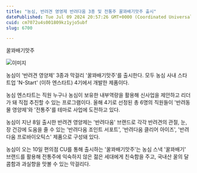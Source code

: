 ```yaml
---
title: "농심, 반려견 영영제 반려다움 3종 및 전통주 꿀꽈배기맛주 출시"
datePublished: Tue Jul 09 2024 20:57:26 GMT+0000 (Coordinated Universal Time)
cuid: cm7072u4s001809kz1yjo5ubf
slug: 6700

---
```



꿀꽈배기맛주

![이미지](https://cdn.hashnode.com/res/hashnode/image/upload/v1739260974791/f11d76f6-db1c-4f49-9b5d-134ebb22f22b.jpeg)

농심이 '반려견 영양제' 3종과 막걸리 '꿀꽈배기맛주'를 출시한다. 모두 농심 사내 스타트업 'N-Start' (이하 엔스타트) 4기에서 개발한 제품이다.

농심 엔스타트는 직원 누구나 농심이 보유한 내부역량을 활용해 신사업을 제안하고 리더가 돼 직접 추진할 수 있는 프로그램이다. 올해 4기로 선정된 총 6명의 직원들이 '반려동물 영양제'와 '전통주'를 테마로 사업에 도전하고 있다.

농심이 지난 8일 출시한 반려견 영양제는 '반려다움' 브랜드로 각각 반려견의 관절, 눈, 장 건강에 도움을 줄 수 있는 '반려다움 조인트 서포트', '반려다움 클리어 아이즈', '반려다움 프로바이오틱스' 제품으로 구성돼 있다.

농심이 오는 10일 편의점 CU를 통해 출시하는 '꿀꽈배기맛주'는 농심 스낵 '꿀꽈배기' 브랜드를 활용해 전통주에 익숙하지 않은 젊은 세대에게 친숙함을 주고, 국내산 꿀의 달콤함과 과실향을 맛볼 수 있는 막걸리다.